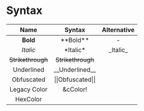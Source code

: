 # Syntax

| Name | Syntax | Alternative |
| :---: | :---: | :---: |
| **Bold** | \*\*Bold\*\* | - |
| _Italic_ | \*Italic\* | \_Italic\_ |
| ~~Strikethrough~~ | ~~Strikethrough~~ |  |
| Underlined | \_\_Underlined\_\_ |  |
| Obfuscated | \|\|Obfuscated\|\| |  |
| Legacy Color | &cColor! |  |
| HexColor |  |  |

